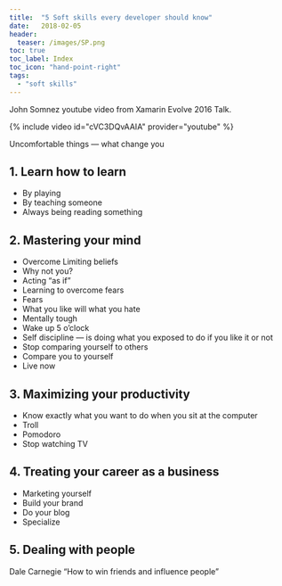 ```yaml
---
title:  "5 Soft skills every developer should know"
date:   2018-02-05
header:
  teaser: /images/SP.png
toc: true
toc_label: Index
toc_icon: "hand-point-right"
tags:
  - "soft skills"
---
```

John Somnez youtube video from Xamarin Evolve 2016 Talk.

{% include video id="cVC3DQvAAIA" provider="youtube" %}

Uncomfortable things — what change you

## 1. Learn how to learn

* By playing
* By teaching someone
* Always being reading something

## 2. Mastering your mind

* Overcome Limiting beliefs
* Why not you?
* Acting “as if”
* Learning to overcome fears
* Fears
* What you like will what you hate
* Mentally tough
* Wake up 5 o’clock
* Self discipline — is doing what you exposed to do if you like it or not
* Stop comparing yourself to others
* Compare you to yourself
* Live now

## 3. Maximizing your productivity

* Know exactly what you want to do when you sit at the computer
* Troll
* Pomodoro
* Stop watching TV

## 4. Treating your career as a business

* Marketing yourself
* Build your brand
* Do your blog
* Specialize

## 5. Dealing with people

Dale Carnegie “How to win friends and influence people”
